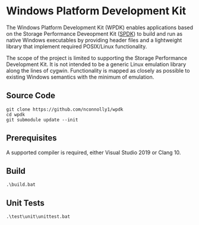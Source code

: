 # Windows Platform Development Kit

The Windows Platform Development Kit (WPDK) enables applications based on the Storage Performance Deveopment Kit ([SPDK](http://www.spdk.io)) to build and run as native Windows executables by providing header files and a lightweight library that implement required POSIX/Linux functionality.

The scope of the project is limited to supporting the Storage Performance Development Kit. It is not intended to be a generic Linux emulation library along the lines of cygwin. Functionality is mapped as closely as possible to existing Windows semantics with the minimum of emulation.

<a id="source"></a>
## Source Code

~~~{.sh}
git clone https://github.com/nconnolly1/wpdk
cd wpdk
git submodule update --init
~~~

<a id="prerequisites"></a>
## Prerequisites

A supported compiler is required, either Visual Studio 2019 or Clang 10.

<a id="build"></a>
## Build

~~~{.sh}
.\build.bat
~~~

## Unit Tests

~~~{.sh}
.\test\unit\unittest.bat
~~~
